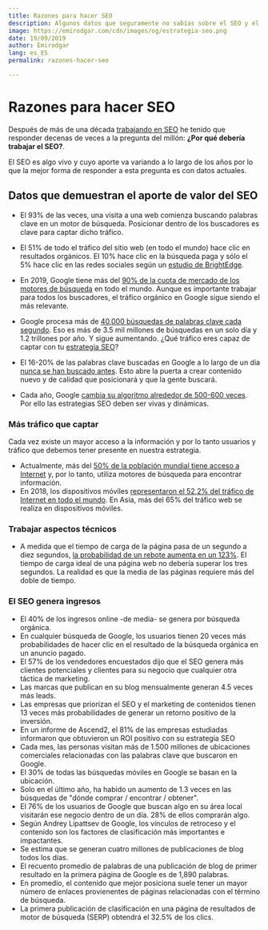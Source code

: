 ```yaml
---
title: Razones para hacer SEO
description: Algunos datos que seguramente no sabías sobre el SEO y el impacto que tienen en las estrategias
image: https://emirodgar.com/cdn/images/og/estrategia-seo.png
date: 19/09/2019
author: Emirodgar
lang: es_ES
permalink: razones-hacer-seo

--- 
```


# Razones para hacer SEO

Después de más de una década [trabajando en SEO](/experiencia-seo) he tenido que responder decenas de veces a la pregunta del millón: **¿Por qué debería trabajar el SEO?**.

El SEO es algo vivo y cuyo aporte va variando a lo largo de los años por lo que la mejor forma de responder a esta pregunta es con datos actuales.

## Datos que demuestran el aporte de valor del SEO

 - El 93% de las veces, una visita a una web comienza buscando palabras clave en un motor de búsqueda. Posicionar dentro de los buscadores es clave para captar dicho tráfico.
 
 - El 51% de todo el tráfico del sitio web (en todo el mundo) hace clic en resultados orgánicos. El 10% hace clic en la búsqueda paga y sólo el 5% hace clic en las redes sociales según un [estudio de BrightEdge](https://www.brightedge.com/resources/research-reports/content-optimization).
 - En 2019, Google tiene más del [90% de la cuota de mercado de los motores de búsqueda](https://gs.statcounter.com/search-engine-market-share) en todo el mundo.  Aunque es importante trabajar para todos los buscadores, el tráfico orgánico en Google sigue siendo el más relevante.
 - Google procesa más de [40,000 búsquedas de palabras clave cada segundo](https://www.internetlivestats.com/google-search-statistics/). Eso es más de 3.5 mil millones de búsquedas en un solo día y 1.2 trillones por año. Y sigue aumentando. ¿Qué tráfico eres capaz de captar con tu [estrategia SEO](/estrategia-seo)?
 - El 16-20% de las palabras clave buscadas en Google a lo largo de un día [nunca se han buscado antes](https://readwrite.com/2012/02/29/interview_changing_engines_mid-flight_qa_with_goog/#awesm=~oiNkM4tAX3xhbP). Esto abre la puerta a crear contenido nuevo y de calidad que posicionará y que la gente buscará.
 - Cada año, Google [cambia su algoritmo alrededor de 500-600 veces](https://www.blog.google/products/search/how-we-keep-google-search-relevant-and-useful/). Por ello las estrategias SEO deben ser vivas y dinámicas.

### Más tráfico que captar

Cada vez existe un mayor acceso a la información y por lo tanto usuarios y tráfico que debemos tener presente en nuestra estrategia. 

 - Actualmente, más del [50% de la población mundial tiene acceso a Internet](https://www.statista.com/statistics/325706/global-internet-user-penetration/) y, por lo tanto, utiliza motores de búsqueda para encontrar información.
 - En 2018, los dispositivos móviles [representaron el 52,2% del tráfico de Internet en todo el mundo](https://www.statista.com/statistics/241462/global-mobile-phone-website-traffic-share/). En Asia, más del 65% del tráfico web se realiza en dispositivos móviles.

### Trabajar aspectos técnicos

 - A medida que el tiempo de carga de la página pasa de un segundo a diez segundos, [la probabilidad de un rebote aumenta en un 123%](https://www.thinkwithgoogle.com/marketing-resources/data-measurement/mobile-page-speed-new-industry-benchmarks/).  El tiempo de carga ideal de una página web no debería superar los tres segundos. La realidad es que la media de las páginas requiere más del doble de tiempo.

### El SEO genera ingresos

 - El 40% de los ingresos online -de media- se genera por búsqueda orgánica.
 - En cualquier búsqueda de Google, los usuarios tienen 20 veces más probabilidades de hacer clic en el resultado de la búsqueda orgánica en un anuncio pagado.
 - El 57% de los vendedores encuestados dijo que el SEO genera más clientes potenciales y clientes para su negocio que cualquier otra táctica de marketing.
 - Las marcas que publican en su blog mensualmente generan 4.5 veces más leads.
 - Las empresas que priorizan el SEO y el marketing de contenidos tienen 13 veces más probabilidades de generar un retorno positivo de la inversión.
 - En un informe de Ascend2, el 81% de las empresas estudiadas informaron que obtuvieron un ROI positivo con su estrategia SEO
 - Cada mes, las personas visitan más de 1.500 millones de ubicaciones comerciales relacionadas con las palabras clave que buscaron en Google.
 - El 30% de todas las búsquedas móviles en Google se basan en la ubicación.
 - Solo en el último año, ha habido un aumento de 1.3 veces en las búsquedas de "dónde comprar / encontrar / obtener".
 - El 76% de los usuarios de Google que buscan algo en su área local visitarán ese negocio dentro de un día. 28% de ellos comprarán algo.
 - Según Andrey Lipattsev de Google, los vínculos de retroceso y el contenido son los factores de clasificación más importantes e impactantes.
 - Se estima que se generan cuatro millones de publicaciones de blog todos los días.
 - El recuento promedio de palabras de una publicación de blog de primer resultado en la primera página de Google es de 1,890 palabras.
 - En promedio, el contenido que mejor posiciona suele tener un mayor número de enlaces provienentes de páginas relacionadas con el término de búsqueda.
 - La primera publicación de clasificación en una página de resultados de motor de búsqueda (SERP) obtendrá el 32.5% de los clics.
<!--stackedit_data:
eyJoaXN0b3J5IjpbNzMxNTU2ODgzLC04OTc5Njg4MTUsMTY0Nj
c3ODAyMywtOTI0NzU0NjM5LC0yMDY5ODc3MDY1XX0=
-->